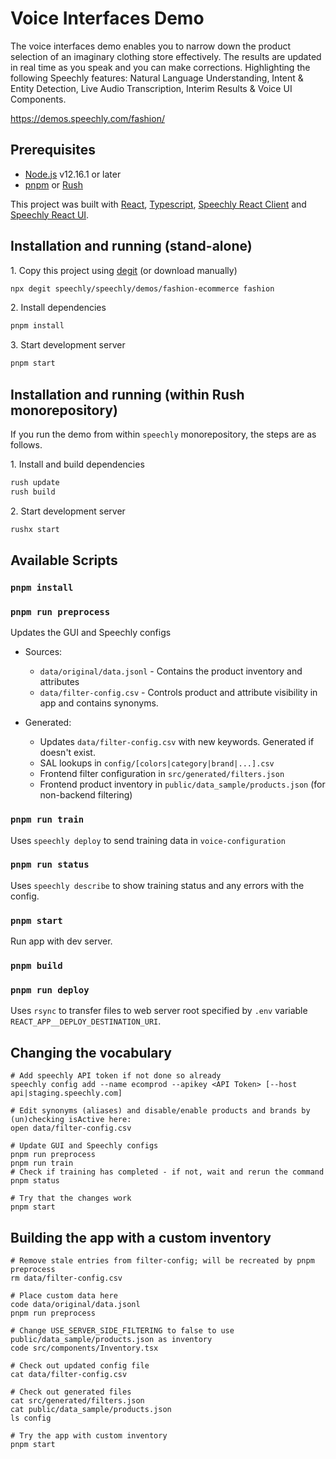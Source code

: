 # Voice Interfaces Demo

The voice interfaces demo enables you to narrow down the product selection of an imaginary clothing store effectively. The results are updated in real time as you speak and you can make corrections. Highlighting the following Speechly features: Natural Language Understanding, Intent & Entity Detection, Live Audio Transcription, Interim Results & Voice UI Components.

https://demos.speechly.com/fashion/

## Prerequisites

* [Node.js](https://nodejs.org/) v12.16.1 or later
* [pnpm](https://pnpm.io/) or [Rush](https://rushjs.io/)

This project was built with [React](https://reactjs.org/), [Typescript](https://www.typescriptlang.org/), [Speechly React Client](https://www.npmjs.com/package/@speechly/react-client) and [Speechly React UI](https://www.npmjs.com/package/@speechly/react-ui).

## Installation and running (stand-alone)

1\. Copy this project using [degit](https://github.com/Rich-Harris/degit) (or download manually)

```bash
npx degit speechly/speechly/demos/fashion-ecommerce fashion
```

2\. Install dependencies

```bash
pnpm install
```

3\. Start development server

```bash
pnpm start
```

## Installation and running (within Rush monorepository)

If you run the demo from within `speechly` monorepository, the steps are as follows.

1\. Install and build dependencies

```bash
rush update
rush build
```

2\. Start development server

```bash
rushx start
```

## Available Scripts

### `pnpm install`

### `pnpm run preprocess`

Updates the GUI and Speechly configs

- Sources:
  - `data/original/data.jsonl` - Contains the product inventory and attributes
  - `data/filter-config.csv` - Controls product and attribute visibility in app and contains synonyms.

- Generated:
  - Updates `data/filter-config.csv` with new keywords. Generated if doesn't exist.
  - SAL lookups in `config/[colors|category|brand|...].csv`
  - Frontend filter configuration in `src/generated/filters.json`
  - Frontend product inventory in `public/data_sample/products.json` (for non-backend filtering)

### `pnpm run train`

Uses `speechly deploy` to send training data in `voice-configuration`

### `pnpm run status`

Uses `speechly describe` to show training status and any errors with the config.

### `pnpm start`

Run app with dev server.

### `pnpm build`

### `pnpm run deploy`

Uses `rsync` to transfer files to web server root specified by `.env` variable `REACT_APP__DEPLOY_DESTINATION_URI`.

## Changing the vocabulary

```
# Add speechly API token if not done so already
speechly config add --name ecomprod --apikey <API Token> [--host api|staging.speechly.com]

# Edit synonyms (aliases) and disable/enable products and brands by (un)checking isActive here:
open data/filter-config.csv

# Update GUI and Speechly configs
pnpm run preprocess
pnpm run train
# Check if training has completed - if not, wait and rerun the command
pnpm status

# Try that the changes work
pnpm start
```

## Building the app with a custom inventory

```
# Remove stale entries from filter-config; will be recreated by pnpm preprocess
rm data/filter-config.csv

# Place custom data here
code data/original/data.jsonl
pnpm run preprocess

# Change USE_SERVER_SIDE_FILTERING to false to use public/data_sample/products.json as inventory
code src/components/Inventory.tsx

# Check out updated config file
cat data/filter-config.csv

# Check out generated files
cat src/generated/filters.json
cat public/data_sample/products.json
ls config

# Try the app with custom inventory
pnpm start
```

